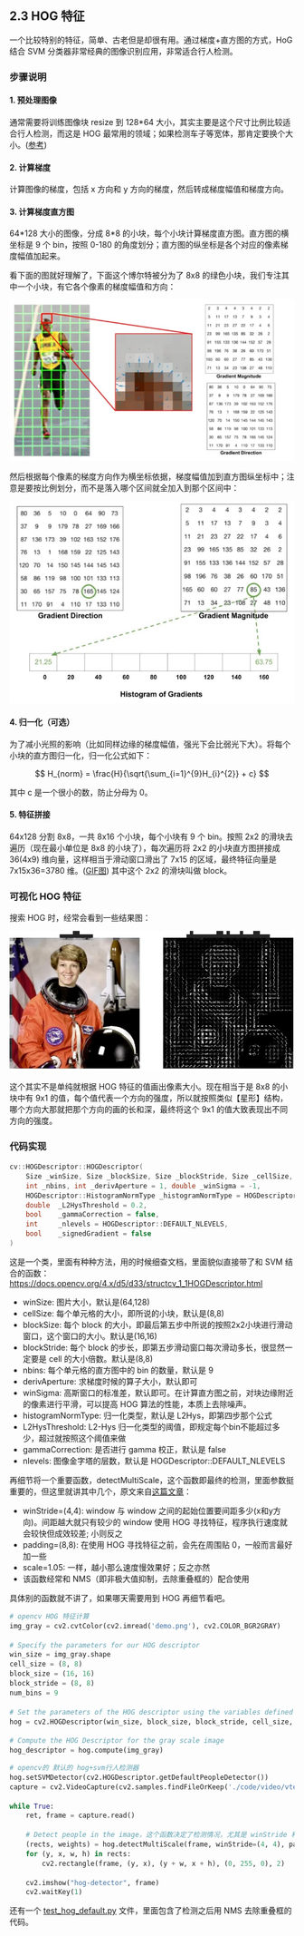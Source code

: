 ## 2.3 HOG 特征

一个比较特别的特征，简单、古老但是却很有用。通过梯度+直方图的方式，HoG 结合 SVM 分类器非常经典的图像识别应用，非常适合行人检测。

### 步骤说明

#### 1. 预处理图像

通常需要将训练图像块 resize 到 128*64 大小，其实主要是这个尺寸比例比较适合行人检测，而这是 HOG 最常用的领域；如果检测车子等宽体，那肯定要换个大小。([参考](https://answers.opencv.org/question/25908/hogsvm-the-size-of-positive-image-must-be-64128-any-other-choice/))

#### 2. 计算梯度

计算图像的梯度，包括 x 方向和 y 方向的梯度，然后转成梯度幅值和梯度方向。

#### 3. 计算梯度直方图

64\*128 大小的图像，分成 8\*8 的小块，每个小块计算梯度直方图。直方图的横坐标是 9 个 bin，按照 0-180 的角度划分；直方图的纵坐标是各个对应的像素梯度幅值加起来。

看下面的图就好理解了，下面这个博尔特被分为了 8x8 的绿色小块，我们专注其中一个小块，有它各个像素的梯度幅值和方向：

![1721748420272](image/2.3/1721748420272.png)

然后根据每个像素的梯度方向作为横坐标依据，梯度幅值加到直方图纵坐标中；注意是要按比例划分，而不是落入哪个区间就全加入到那个区间中：

![1721748572378](image/2.3/1721748572378.png)

#### 4. 归一化（可选）

为了减小光照的影响（比如同样边缘的梯度幅值，强光下会比弱光下大）。将每个小块的直方图归一化，归一化公式如下：

$$
H_{norm} = \frac{H}{\sqrt{\sum_{i=1}^{9}H_{i}^{2}} + c}
$$

其中 c 是一个很小的数，防止分母为 0。

#### 5. 特征拼接

64x128 分割 8x8，一共 8x16 个小块，每个小块有 9 个 bin。按照 2x2 的滑块去遍历（现在最小单位是 8x8 的小块了），每次遍历将 2x2 的小块直方图拼接成 36(4x9) 维向量，这样相当于滑动窗口滑出了 7x15 的区域，最终特征向量是 7x15x36=3780 维。([GIF图](./image/2.3/demo.gif)) 其中这个 2x2 的滑块叫做 block。

### 可视化 HOG 特征

搜索 HOG 时，经常会看到一些结果图：

![1721787476499](image/2.3/1721787476499.png)

这个其实不是单纯就根据 HOG 特征的值画出像素大小。现在相当于是 8x8 的小块中有 9x1 的值，每个值代表一个方向的强度，所以就按照类似【星形】结构，哪个方向大那就把那个方向的画的长和深，最终将这个 9x1 的值大致表现出不同方向的强度。

### 代码实现

```cpp
cv::HOGDescriptor::HOGDescriptor(
    Size _winSize, Size _blockSize, Size _blockStride, Size _cellSize,
    int _nbins, int _derivAperture = 1, double _winSigma = -1,
    HOGDescriptor::HistogramNormType _histogramNormType = HOGDescriptor::L2Hys,
    double 	_L2HysThreshold = 0.2,
    bool 	_gammaCorrection = false,
    int 	_nlevels = HOGDescriptor::DEFAULT_NLEVELS,
    bool 	_signedGradient = false 
)
```

这是一个类，里面有种种方法，用的时候细查文档，里面貌似直接带了和 SVM 结合的函数：https://docs.opencv.org/4.x/d5/d33/structcv_1_1HOGDescriptor.html

- winSize: 图片大小，默认是(64,128)
- cellSize: 每个单元格的大小，即所说的小块，默认是(8,8)
- blockSize: 每个 block 的大小，即最后第五步中所说的按照2x2小块进行滑动窗口，这个窗口的大小。默认是(16,16)
- blockStride: 每个 block 的步长，即第五步滑动窗口每次滑动多长，很显然一定要是 cell 的大小倍数。默认是(8,8)
- nbins: 每个单元格的直方图中的 bin 的数量，默认是 9
- derivAperture: 求梯度时候的算子大小，默认即可
- winSigma: 高斯窗口的标准差，默认即可。在计算直方图之前，对块边缘附近的像素进行平滑，可以提高 HOG 算法的性能，本质上去除噪声。
- histogramNormType: 归一化类型，默认是 L2Hys，即第四步那个公式
- L2HysThreshold: L2-Hys 归一化类型的阈值，即规定每个bin不能超过多少，超过就按照这个阈值来做
- gammaCorrection: 是否进行 gamma 校正，默认是 false
- nlevels: 图像金字塔的层数，默认是 HOGDescriptor::DEFAULT_NLEVELS

再细节将一个重要函数，detectMultiScale，这个函数即最终的检测，里面参数挺重要的，但这里就讲其中几个，原文来自[这篇文章](https://medium.com/lifes-a-struggle/hog-svm-c2fb01304c0)：

- winStride=(4,4): window 与 window 之间的起始位置要间距多少(x和y方向)。间距越大就只有较少的 window 使用 HOG 寻找特征，程序执行速度就会较快但成效较差; 小则反之
- padding=(8,8): 在使用 HOG 寻找特征之前，会先在周围贴 0，一般而言最好加一些
- scale=1.05: 一样，越小那么速度慢效果好；反之亦然
- 该函数经常和 NMS（即非极大值抑制，去除重叠框的）配合使用

具体别的函数就不讲了，如果哪天需要用到 HOG 再细节看吧。

```python
# opencv HOG 特征计算
img_gray = cv2.cvtColor(cv2.imread('demo.png'), cv2.COLOR_BGR2GRAY)

# Specify the parameters for our HOG descriptor
win_size = img_gray.shape
cell_size = (8, 8)
block_size = (16, 16)
block_stride = (8, 8)
num_bins = 9

# Set the parameters of the HOG descriptor using the variables defined above
hog = cv2.HOGDescriptor(win_size, block_size, block_stride, cell_size, num_bins)

# Compute the HOG Descriptor for the gray scale image
hog_descriptor = hog.compute(img_gray)
```

```python
# opencv的 默认的 hog+svm行人检测器
hog.setSVMDetector(cv2.HOGDescriptor.getDefaultPeopleDetector())
capture = cv2.VideoCapture(cv2.samples.findFileOrKeep('./code/video/vtest.avi'))

while True:
    ret, frame = capture.read()

    # Detect people in the image，这个函数决定了检测情况，尤其是 winStride 和 scale 参数
    (rects, weights) = hog.detectMultiScale(frame, winStride=(4, 4), padding=(8, 8), scale=1.05)
    for (y, x, w, h) in rects:
        cv2.rectangle(frame, (y, x), (y + w, x + h), (0, 255, 0), 2)

    cv2.imshow("hog-detector", frame)
    cv2.waitKey(1)
```
还有一个 [test_hog_default.py](../code/test_hog_default.py) 文件，里面包含了检测之后用 NMS 去除重叠框的代码。